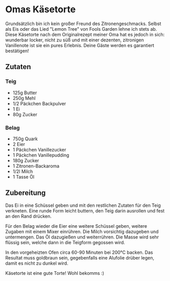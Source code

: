 # Omas Käsetorte

Grundsätzlich bin ich kein großer Freund des Zitronengeschmacks. Selbst als Eis oder das Lied "Lemon Tree" von Fools Garden lehne ich stets ab. Diese Käsetorte nach dem Originalrezept meiner Oma hat es jedoch in sich: wunderbar locker, nicht zu süß und mit einer dezenten, zitronigen Vanillenote ist sie ein pures Erlebnis. Deine Gäste werden es garantiert bestätigen!

## Zutaten

### Teig

* 125g Butter
* 250g Mehl
* 1/2 Päckchen Backpulver
* 1 Ei
* 80g Zucker

### Belag

* 750g Quark
* 2 Eier
* 1 Päckchen Vanillezucker
* 1 Päckchen Vanillepudding
* 180g Zucker
* 1 Zitronen-Backaroma
* 1/2l Milch
* 1 Tasse Öl

## Zubereitung

Das Ei in eine Schüssel geben und mit den restlichen Zutaten für den Teig verkneten. Eine runde Form leicht buttern, den Teig darin ausrollen und fest an den Rand drücken.

Für den Belag wieder die Eier eine weitere Schüssel geben, weitere Zugaben mit einem Mixer einrühren. Die Milch vorsichtig dazugeben und untermengen. Das Öl dazugießen und weiterrühren. Die Masse wird sehr flüssig sein, welche dann in die Teigform gegossen wird.

In den vorgeheizten Ofen circa 60-90 Minuten bei 200°C backen. Das Resultat muss goldbraun sein, gegebenfalls eine Alufolie drüber legen, damit es nicht zu dunkel wird.

Käsetorte ist eine gute Torte! Wohl bekomms :)

